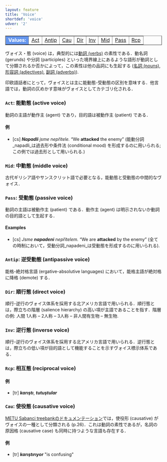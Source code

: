 ```yaml
---
layout: feature
title: 'Voice'
shortdef: 'voice'
udver: '2'
---
```


<table class="typeindex" border="1">
<tr>
  <td style="background-color:cornflowerblue;color:white"><strong>Values:</strong> </td>
  <td><a href="#Act">Act</a></td>
  <td><a href="#Antip">Antip</a></td>
  <td><a href="#Cau">Cau</a></td>
  <td><a href="#Dir">Dir</a></td>
  <td><a href="#Inv">Inv</a></td>
  <td><a href="#Mid">Mid</a></td>
  <td><a href="#Pass">Pass</a></td>
  <td><a href="#Rcp">Rcp</a></td>
</tr>
</table>

ヴォイス・態 (voice) は，典型的には[動詞 (verbs)](u-pos/VERB) の素性である．動名詞 (gerunds) や分詞 (participles) といった境界線上にあるような語形が動詞として分類されるか否かによって，この素性は他の品詞にも生起する ([名詞 (nouns)](u-pos/NOUN), [形容詞 (adjectives)](u-pos/ADJ), [副詞 (adverbs)](u-pos/ADV)).

印欧語話者にとって，ヴォイスとは主に能動態-受動態の区別を意味する．他言語では，動詞の仄めかす意味がヴォイスとしてカテゴリ化される．

### <a name="Act">`Act`</a>: 能動態 (active voice)

動詞の主語が動作主 (agent) であり，目的語は被動作主 (patient) である．

#### 例

* [cs] _<b>Napadli</b> jsme nepřítele._ “We <b>attacked</b> the enemy”
  (能動分詞_napadli_は過去形や条件法 (conditional mood) を形成するのに用いられる; この例では過去形として用いられる.)
  
### <a name="Mid">`Mid`</a>: 中動態 (middle voice)

古代ギリシア語やサンスクリット語で必要となる，能動態と受動態の中間的なヴォイス．

### <a name="Pass">`Pass`</a>: 受動態 (passive voice)

動詞の主語は被動作主 (patient) である．動作主 (agent) は明示されないか動詞の目的語として生起する．
#### Examples

* [cs] _Jsme <b>napadeni</b> nepřítelem._ “We are <b>attacked</b> by
  the enemy” (全ての時制において，受動分詞_napadeni_は受動態を形成するのに用いられる).

### <a name="Antip">`Antip`</a>: 逆受動態 (antipassive voice)

能格-絶対格言語 (ergative-absolutive languages) において，能格主語が絶対格に降格 (demote) する．

### <a name="Dir">`Dir`</a>: 順行態 (direct voice)

順行-逆行のヴォイス体系を採用する北アメリカ言語で用いられる．順行態とは，際立ちの階層 (salience hierarchy) の高い項が主語であることを指す．階層の例: 人間 1人称 – 2人称 – 3人称 – 非人間有生物 – 無生物.

### <a name="Inv">`Inv`</a>: 逆行態 (inverse voice)

順行-逆行のヴォイス体系を採用する北アメリカ言語で用いられる．逆行態とは，際立ちの低い項が目的語として機能することを示すヴォイス標示体系である．

### <a name="Rcp">`Rcp`</a>: 相互態 (reciprocal voice)

#### 例

* [tr] _<b>karıştı</b>_, _<b>tutuştular</b>_

### <a name="Cau">`Cau`</a>: 使役態 (causative voice)

<A HREF="https://wiki.ufal.ms.mff.cuni.cz/_media/user:zeman:treebanks:ttbankkl.pdf">METU Sabanci treebankのドキュメンテーション</A>では，使役形 (causative) がヴォイスの一種として分類される (p.26)．これは動詞の素性であるが，名詞の原因格 (causative case) も同時に持つような言語も存在する．

#### 例

* [tr] _<b>karıştırıyor</b>_ "is confusing"
